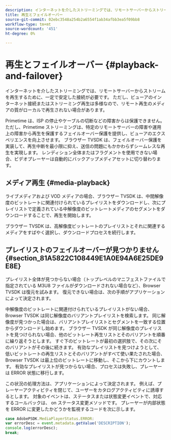 ```yaml
---
description: インターネットを介したストリーミングでは、リモートサーバーからストリームを再生するために、一定で安定した接続が必要です。 ただし、ビューアのインターネット接続またはストリーミング再生は多様なので、リモート再生のメディアの質がローカルで再生されない場合があります。
title: 再生とフェイルオーバー
source-git-commit: 02ebc3548a254b2a6554f1ab34afbb3ea5f09bb8
workflow-type: tm+mt
source-wordcount: '451'
ht-degree: 0%

---
```


# 再生とフェイルオーバー {#playback-and-failover}

インターネットを介したストリーミングでは、リモートサーバーからストリームを再生するために、一定で安定した接続が必要です。 ただし、ビューアのインターネット接続またはストリーミング再生は多様なので、リモート再生のメディアの質がローカルで再生されない場合があります。

Primetime は、ISP の停止やケーブルの切断などの障害からは保護できません。 ただし、Primetime ストリーミングは、特定のリモートサーバーの障害や運用上の障害から再生を保護するフェイルオーバー保護を提供し、ビューアのエクスペリエンスを向上させます。 ブラウザー TVSDK は、フェイルオーバー保護を実装して、再生中断を最小限に抑え、送信の問題にもかかわらずシームレスな再生を実現します。 レンディション全体またはフラグメントを使用できない場合、ビデオプレーヤーは自動的にバックアップメディアセットに切り替わります。

## メディア再生 {#media-playback}

ライブメディアおよび VOD メディアの場合、ブラウザー TVSDK は、中間解像度のビットレートに関連付けられているプレイリストをダウンロードし、次にプレイリストで定義されている中解像度のビットレートメディアのセグメントをダウンロードすることで、再生を開始します。

ブラウザー TVSDK は、高解像度ビットレートのプレイリストとそれに関連するメディアをすばやく選択し、ダウンロードプロセスを続行します。

## プレイリストのフェイルオーバーが見つかりません {#section_81A5822C108449E1A0E94A6E25DE9E8E}

プレイリスト全体が見つからない場合（トップレベルのマニフェストファイルで指定されている M3U8 ファイルがダウンロードされない場合など）、Browser TVSDK は復元を試みます。 復元できない場合は、次の手順がアプリケーションによって決定されます。

中解像度のビットレートに関連付けられているプレイリストがない場合、Browser TVSDK は同じ解像度のバリアントプレイリストを検索します。 同じ解像度が見つかった場合は、バリアントプレイリストとセグメントを一致する位置からダウンロードし始めます。 ブラウザー TVSDK が同じ解像度のプレイリストを見つけられない場合、他のビットレート再生リストとそのバリアントを順番に繰り返そうとします。 すぐ下のビットレートが最初の選択肢で、その次にそのバリアントがその後に続きます。 有効なプレイリストを見つけようとして、低いビットレートの再生リストとそのバリアントがすべて使い果たされた場合、Browser TVSDK は最上位のビットレートに移動し、そこから下にカウントします。 有効なプレイリストが見つからない場合、プロセスは失敗し、プレーヤーは ERROR 状態に移行します。

この状況の処理方法は、アプリケーションによって決定されます。 例えば、プレーヤーアクティビティを閉じて、ユーザーをカタログアクティビティに誘導するとします。 対象のイベントは、ステータスまたは状態変更イベントで、対応するコールバックは、 on ステータス変更メソッドです。 プレーヤーが内部状態を ERROR に変更したかどうかを監視するコードを次に示します。

```js
case AdobePSDK.MediaPlayerStatus.ERROR:  
var errorDesc = event.metadata.getValue('DESCRIPTION'); 
console.log(errorDesc); 
break; 
```
